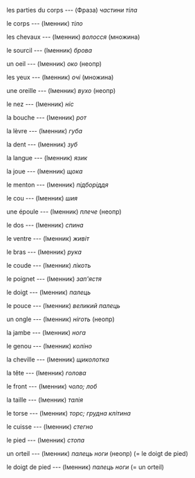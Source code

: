 les parties du corps --- (Фраза)
*частини тіла*



le corps --- (Іменник)
*тіло*



les chevaux --- (Іменник)
*волосся*
(множина)



le sourcil --- (Іменник)
*брова*



un oeil --- (Іменник)
*око* (неопр)



les yeux --- (Іменник)
*очі*
(множина)



une oreille --- (Іменник)
*вухо* (неопр)



le nez --- (Іменник)
*ніс*



la bouche --- (Іменник)
*рот*



la lèvre --- (Іменник)
*губа*



la dent --- (Іменник)
*зуб*



la langue --- (Іменник)
*язик*



la joue --- (Іменник)
*щока*



le menton --- (Іменник)
*підборіддя*



le cou --- (Іменник)
*шия*



une époule --- (Іменник)
*плече* (неопр)



le dos --- (Іменник)
*спина*



le ventre --- (Іменник)
*живіт*



le bras --- (Іменник)
*рука*



le coude --- (Іменник)
*лікоть*



le poignet --- (Іменник)
*зап'ястя*



le doigt --- (Іменник)
*палець*



le pouce --- (Іменник)
*великий палець*



un ongle --- (Іменник)
*ніготь* (неопр)



la jambe --- (Іменник)
*нога*



le genou --- (Іменник)
*коліно*



la cheville --- (Іменник)
*щиколотка*



la tête --- (Іменник)
*голова*



le front --- (Іменник)
*чоло; лоб*



la taille --- (Іменник)
*талія*



le torse --- (Іменник)
*торс; грудна клітина*



le cuisse --- (Іменник)
*стегно*



le pied --- (Іменник)
*стопа*



un orteil --- (Іменник)
*палець ноги* (неопр)
(= le doigt de pied)



le doigt de pied --- (Іменник)
*палець ноги*
(= un orteil)